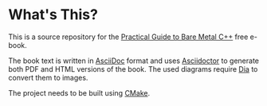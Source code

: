 # What's This?

This is a source repository for the [Practical Guide to Bare Metal C++](https://arobenko.github.io/bare_metal_cpp)
free e-book.

The book text is written in [AsciiDoc](https://asciidoctor.org/docs/what-is-asciidoc/) 
format and uses [Asciidoctor](https://asciidoctor.org/) to generate both PDF and 
HTML versions of the book. The used diagrams require [Dia](http://dia-installer.de/) to convert them
to images. 

The project needs to be built using [CMake](https://cmake.org).
